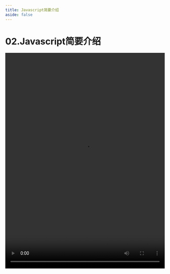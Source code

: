 ```yaml
---
title: Javascript简要介绍
aside: false
---
```


# 02.Javascript简要介绍

<video autoplay src="http://qn.chinavanes.com/nodejs/module-2/02.Javascript简要介绍.mp4" controls controlsList="nodownload" width="100%" height="680"/>


